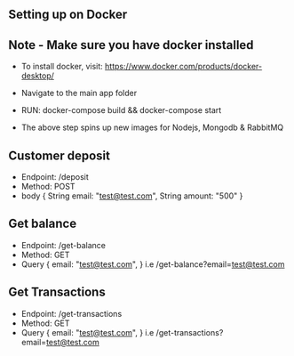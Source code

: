 ## Setting up on Docker

## Note - Make sure you have docker installed
- To install docker, visit: https://www.docker.com/products/docker-desktop/

- Navigate to the main app folder
- RUN: 
    docker-compose build &&
    docker-compose start
- The above step spins up new images for Nodejs, Mongodb & RabbitMQ

## Customer deposit
- Endpoint: /deposit
- Method: POST
 - body
   {
     String email: "test@test.com",
     String amount: "500"
   }

## Get balance
- Endpoint: /get-balance
- Method: GET
 - Query
   {
     email: "test@test.com",
   }
   i.e /get-balance?email=test@test.com

## Get Transactions
- Endpoint: /get-transactions
- Method: GET
 - Query
   {
     email: "test@test.com",
   }
   i.e /get-transactions?email=test@test.com